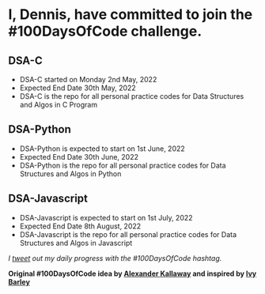 # I, Dennis, have committed to join the #100DaysOfCode challenge.

## DSA-C
* DSA-C started on Monday 2nd May, 2022
* Expected End Date 30th May, 2022
* DSA-C is the repo for all personal practice codes for Data Structures and Algos in C Program

## DSA-Python
* DSA-Python is expected to start on 1st June, 2022
* Expected End Date 30th June, 2022
* DSA-Python is the repo for all personal practice codes for Data Structures and Algos in Python

## DSA-Javascript
* DSA-Javascript is expected to start on 1st July, 2022
* Expected End Date 8th August, 2022
* DSA-Javascript is the repo for all personal practice codes for Data Structures and Algos in Javascript 


*I [tweet](https://twitter.com/kofi_tech) out my daily progress with the #100DaysOfCode hashtag.*

**Original #100DaysOfCode idea by [Alexander Kallaway](https://www.freecodecamp.org/news/join-the-100daysofcode-556ddb4579e4) and inspired by [Ivy Barley](https://twitter.com/ivybarley)**
